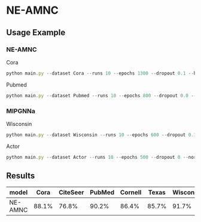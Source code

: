 # NE-AMNC
## Usage Example
### NE-AMNC
Cora 
```javascript 
python main.py --dataset Cora --runs 10 --epochs 1300 --dropout 0.1 --hidden 300 --hidden_z 300 --early_stopping 20 --lr=0.005 --weight_decay 0.005 --alph 2 --beta 3 --K 3 --augmentation MIP --layer 1 2 3
```
Pubmed
```javascript 
python main.py --dataset Pubmed --runs 10 --epochs 800 --dropout 0.0 --hidden 400 --hidden_z 400 --early_stopping 20 --lr=0.01 --weight_decay 0.0005 --alph 2 --beta 3 --K 3 --augmentation MIP --layer 1 2 3  --multi_layer 10
```
### MIPGNNa
Wisconsin
```javascript 
python main.py --dataset Wisconsin --runs 10 --epochs 600 --dropout 0.1 --hidden 300 --hidden_z 300 --early_stopping 10 --lr=0.006 --weight_decay 0 --alph 0.05 --beta 0.06 --K 3 --augmentation MIP --layer 4 5  --multi_layer 10
```
Actor
```javascript 
python main.py --dataset Actor --runs 10 --epochs 500 --dropout 0 --normalize_features True --hidden 512 --hidden_z 512 --early_stopping 10 --lr=0.02 --weight_decay 0.003 --alph 2 --beta 3 --K 2 --augmentation MIP --layer 1 2  --multi_layer 10
```
## Results
model	|Cora	|CiteSeer	|PubMed|Cornell|Texas	|Wisconsin	|Actor
------ | -----  |----------- |---|--- | -----  |----------- |-------
NE-AMNC|	88.1% |	76.8%|	90.2%|86.4%|	85.7% |	91.7%|41.6%

